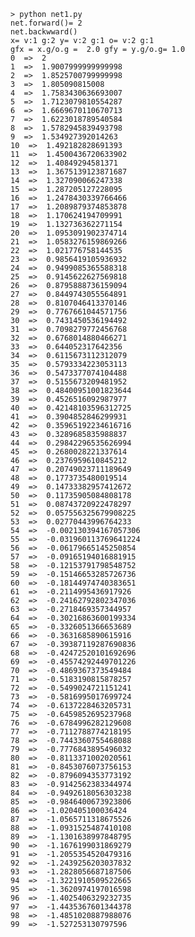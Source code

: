     > python net1.py
    net.forward()= 2
    net.backwward()
    x= v:1 g:2 y= v:2 g:1 o= v:2 g:1
    gfx = x.g/o.g =  2.0 gfy = y.g/o.g= 1.0
    0  =>  2
    1  =>  1.9007999999999998
    2  =>  1.8525700799999998
    3  =>  1.805090815008
    4  =>  1.7583430636693007
    5  =>  1.7123079810554287
    6  =>  1.6669670110670713
    7  =>  1.6223018789540584
    8  =>  1.5782945839493798
    9  =>  1.534927392014263
    10  =>  1.492182828691393
    11  =>  1.4500436720633902
    12  =>  1.40849294581371
    13  =>  1.3675139123871687
    14  =>  1.327090066247338
    15  =>  1.287205127228095
    16  =>  1.2478430339766466
    17  =>  1.2089879374853878
    18  =>  1.170624194709991
    19  =>  1.132736362271154
    20  =>  1.0953091902374714
    21  =>  1.0583276159869266
    22  =>  1.021776758144535
    23  =>  0.9856419105936932
    24  =>  0.9499085365588318
    25  =>  0.9145622627569818
    26  =>  0.8795888736159094
    27  =>  0.8449743055564891
    28  =>  0.8107046413370146
    29  =>  0.7767661044571756
    30  =>  0.7431450536194492
    31  =>  0.7098279772456768
    32  =>  0.6768014880466271
    33  =>  0.644052317642356
    34  =>  0.6115673112312079
    35  =>  0.5793334223053113
    36  =>  0.5473377074104488
    37  =>  0.5155673209481952
    38  =>  0.48400951001823644
    39  =>  0.4526516092987977
    40  =>  0.42148103596312725
    41  =>  0.3904852846299931
    42  =>  0.35965192234616716
    43  =>  0.3289685835988837
    44  =>  0.29842296535626994
    45  =>  0.2680028221337614
    46  =>  0.2376959610845212
    47  =>  0.20749023711189649
    48  =>  0.1773735480019514
    49  =>  0.14733382957412672
    50  =>  0.11735905084808178
    51  =>  0.08743720922478297
    52  =>  0.057556325679908225
    53  =>  0.02770443996764233
    54  =>  -0.002130394167057306
    55  =>  -0.031960113769641224
    56  =>  -0.06179665145250854
    57  =>  -0.09165194016881915
    58  =>  -0.12153791798548752
    59  =>  -0.15146653285726736
    60  =>  -0.18144974740383651
    61  =>  -0.2114995436917926
    62  =>  -0.24162792802347036
    63  =>  -0.2718469357344957
    64  =>  -0.30216863600199334
    65  =>  -0.3326051366653689
    66  =>  -0.3631685890615916
    67  =>  -0.39387119287690836
    68  =>  -0.42472520101692696
    69  =>  -0.45574292449701226
    70  =>  -0.4869367373549484
    71  =>  -0.5183190815878257
    72  =>  -0.5499024721151241
    73  =>  -0.5816995017699724
    74  =>  -0.6137228463205731
    75  =>  -0.6459852695237968
    76  =>  -0.6784996282129608
    77  =>  -0.7112788774218195
    78  =>  -0.7443360755468088
    79  =>  -0.7776843895496032
    80  =>  -0.8113371002020561
    81  =>  -0.8453076073756153
    82  =>  -0.8796094353773192
    83  =>  -0.9142562383344974
    84  =>  -0.9492618056303238
    85  =>  -0.9846400673923806
    86  =>  -1.020405100036424
    87  =>  -1.0565711318675526
    88  =>  -1.0931525487410108
    89  =>  -1.1301638997848795
    90  =>  -1.1676199031869279
    91  =>  -1.2055354520479316
    92  =>  -1.2439256203037832
    93  =>  -1.2828056687187506
    94  =>  -1.3221910509522665
    95  =>  -1.3620974197016598
    96  =>  -1.4025406329232735
    97  =>  -1.4435367601344378
    98  =>  -1.4851020887988076
    99  =>  -1.527253130797596